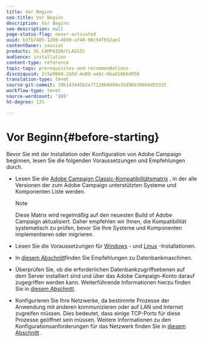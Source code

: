 ```yaml
---
title: Vor Beginn
seo-title: Vor Beginn
description: Vor Beginn
seo-description: null
page-status-flag: never-activated
uuid: b3fb7485-1200-4699-af40-98c94f632ae1
contentOwner: sauviat
products: SG_CAMPAIGN/CLASSIC
audience: installation
content-type: reference
topic-tags: prerequisites-and-recommendations-
discoiquuid: 2c5e0004-2a5d-4e89-ae6c-6bad186bd958
translation-type: tm+mt
source-git-commit: 70b143445b2e77128b9404e35d96b39694d55335
workflow-type: tm+mt
source-wordcount: '165'
ht-degree: 12%

---
```



# Vor Beginn{#before-starting}

Bevor Sie mit der Installation oder Konfiguration von Adobe Campaign beginnen, lesen Sie die folgenden Voraussetzungen und Empfehlungen durch.

* Lesen Sie die [Adobe Campaign Classic-Kompatibilitätsmatrix](https://helpx.adobe.com/de/campaign/kb/compatibility-matrix.html) , in der alle Versionen der zum Adobe Campaign unterstützten Systeme und Komponenten Liste werden.

   >[!NOTE]
   >
   >Diese Matrix wird regelmäßig auf den neuesten Build of Adobe Campaign aktualisiert. Daher empfehlen wir Ihnen, die Kompatibilität systematisch zu prüfen, bevor Sie Ihre Systeme und Komponenten implementieren oder migrieren.

* Lesen Sie die Voraussetzungen für [Windows](../../installation/using/prerequisites-of-campaign-installation-in-windows.md) - und [Linux](../../installation/using/prerequisites-of-campaign-installation-in-linux.md) -Installationen.
* In [diesem Abschnitt](../../installation/using/database.md)finden Sie Empfehlungen zu Datenbankmaschinen.
* Überprüfen Sie, ob die erforderlichen Datenbankzugriffsebenen auf dem Server installiert sind und über das Adobe Campaign-Konto darauf zugegriffen werden kann. Weiterführende Informationen hierzu finden Sie in [diesem Abschnitt](../../installation/using/application-server.md).
* Konfigurieren Sie Ihre Netzwerke, da bestimmte Prozesse der Anwendung mit anderen kommunizieren oder auf LAN und Internet zugreifen müssen. Dies bedeutet, dass einige TCP-Ports für diese Prozesse geöffnet sein müssen. Weitere Informationen zu den Konfigurationsanforderungen für das Netzwerk finden Sie in [diesem Abschnitt](../../installation/using/network-configuration.md) .
